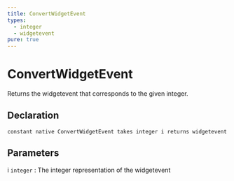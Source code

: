 ```yaml
---
title: ConvertWidgetEvent
types:
  - integer
  - widgetevent
pure: true
---
```


# ConvertWidgetEvent
Returns the widgetevent that corresponds to the given integer.

## Declaration

```jass
constant native ConvertWidgetEvent takes integer i returns widgetevent
```

## Parameters
i `integer`
: The integer representation of the widgetevent
